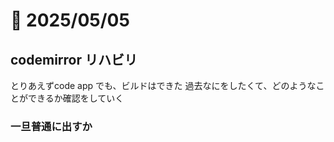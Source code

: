 # 📝 2025/05/05

## codemirror リハビリ

とりあえずcode app でも、ビルドはできた
過去なにをしたくて、どのようなことができるか確認をしていく

### 一旦普通に出すか


